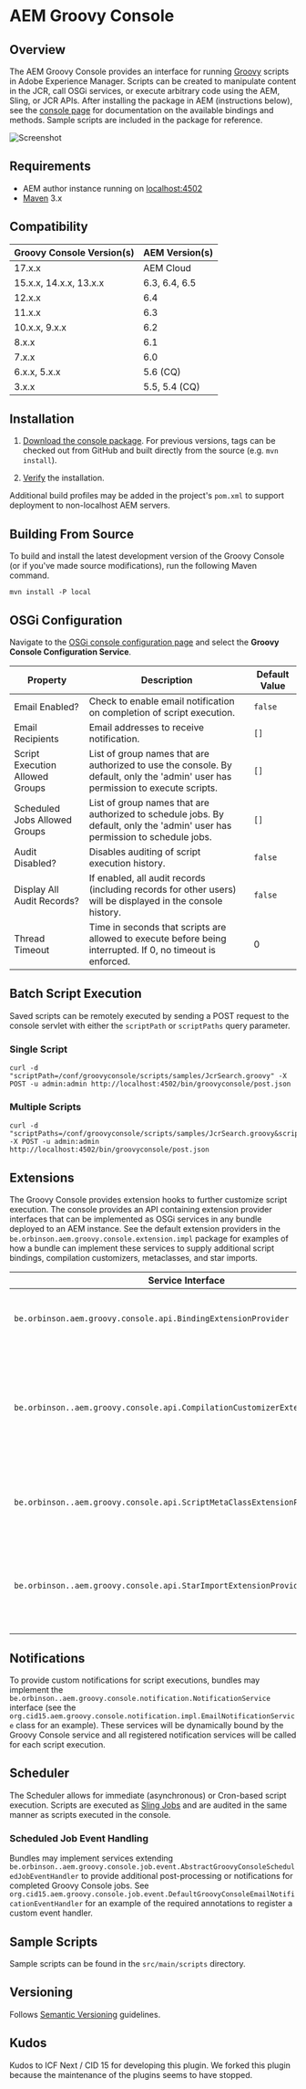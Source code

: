 # AEM Groovy Console

## Overview

The AEM Groovy Console provides an interface for running [Groovy](http://www.groovy-lang.org/) scripts in Adobe Experience Manager.  Scripts can be created to manipulate content in the JCR, call OSGi services, or execute arbitrary code using the AEM, Sling, or JCR APIs.  After installing the package in AEM (instructions below), see the [console page](http://localhost:4502/groovyconsole) for documentation on the available bindings and methods.  Sample scripts are included in the package for reference.

![Screenshot](src/site/screenshot.png)

## Requirements

* AEM author instance running on [localhost:4502](http://localhost:4502/)
* [Maven](http://maven.apache.org/) 3.x

## Compatibility

Groovy Console Version(s) | AEM Version(s)
------------ | -------------
17.x.x | AEM Cloud
15.x.x, 14.x.x, 13.x.x | 6.3, 6.4, 6.5
12.x.x | 6.4
11.x.x | 6.3
10.x.x, 9.x.x | 6.2
8.x.x | 6.1
7.x.x | 6.0
6.x.x, 5.x.x | 5.6 (CQ)
3.x.x | 5.5, 5.4 (CQ)

## Installation

1. [Download the console package](https://github.com/orbinson/aem-groovy-console/releases/download/17.0.0/aem-groovy-console-all-17.0.0.zip).  For previous versions, tags can be checked out from GitHub and built directly from the source (e.g. `mvn install`).

2. [Verify](http://localhost:4502/groovyconsole) the installation.

Additional build profiles may be added in the project's `pom.xml` to support deployment to non-localhost AEM servers.

## Building From Source

To build and install the latest development version of the Groovy Console (or if you've made source modifications), run the following Maven command.

    mvn install -P local

## OSGi Configuration

Navigate to the [OSGi console configuration page](http://localhost:4502/system/console/configMgr) and select the **Groovy Console Configuration Service**.

Property | Description | Default Value
------------ | ------------- | ----------
Email Enabled? | Check to enable email notification on completion of script execution. | `false`
Email Recipients | Email addresses to receive notification. | `[]`
Script Execution Allowed Groups | List of group names that are authorized to use the console.  By default, only the 'admin' user has permission to execute scripts. | `[]`
Scheduled Jobs Allowed Groups | List of group names that are authorized to schedule jobs.  By default, only the 'admin' user has permission to schedule jobs. | `[]`
Audit Disabled? | Disables auditing of script execution history. | `false`
Display All Audit Records? | If enabled, all audit records (including records for other users) will be displayed in the console history. | `false`
Thread Timeout | Time in seconds that scripts are allowed to execute before being interrupted.  If 0, no timeout is enforced. | 0 

## Batch Script Execution

Saved scripts can be remotely executed by sending a POST request to the console servlet with either the `scriptPath` or `scriptPaths` query parameter.

### Single Script

    curl -d "scriptPath=/conf/groovyconsole/scripts/samples/JcrSearch.groovy" -X POST -u admin:admin http://localhost:4502/bin/groovyconsole/post.json

### Multiple Scripts

    curl -d "scriptPaths=/conf/groovyconsole/scripts/samples/JcrSearch.groovy&scriptPaths=/conf/groovyconsole/scripts/samples/FulltextQuery.groovy" -X POST -u admin:admin http://localhost:4502/bin/groovyconsole/post.json

## Extensions

The Groovy Console provides extension hooks to further customize script execution.  The console provides an API containing extension provider interfaces that can be implemented as OSGi services in any bundle deployed to an AEM instance.  See the default extension providers in the `be.orbinson.aem.groovy.console.extension.impl` package for examples of how a bundle can implement these services to supply additional script bindings, compilation customizers, metaclasses, and star imports.

Service Interface | Description
------------ | -------------
`be.orbinson.aem.groovy.console.api.BindingExtensionProvider` | Customize the bindings that are provided for each script execution.
`be.orbinson..aem.groovy.console.api.CompilationCustomizerExtensionProvider` | Restrict language features (via blacklist or whitelist) or provide AST transformations within the Groovy script compilation.
`be.orbinson..aem.groovy.console.api.ScriptMetaClassExtensionProvider` | Add runtime metaclasses (i.e. new methods) to the underlying script class.
`be.orbinson..aem.groovy.console.api.StarImportExtensionProvider` | Supply additional star imports that are added to the compiler configuration for each script execution.

## Notifications

To provide custom notifications for script executions, bundles may implement the `be.orbinson..aem.groovy.console.notification.NotificationService` interface (see the `org.cid15.aem.groovy.console.notification.impl.EmailNotificationService` class for an example).  These services will be dynamically bound by the Groovy Console service and all registered notification services will be called for each script execution.

## Scheduler

The Scheduler allows for immediate (asynchronous) or Cron-based script execution.  Scripts are executed as [Sling Jobs](https://sling.apache.org/documentation/bundles/apache-sling-eventing-and-job-handling.html) and are audited in the same manner as scripts executed in the console.

### Scheduled Job Event Handling

Bundles may implement services extending `be.orbinson..aem.groovy.console.job.event.AbstractGroovyConsoleScheduledJobEventHandler` to provide additional post-processing or notifications for completed Groovy Console jobs.  See `org.cid15.aem.groovy.console.job.event.DefaultGroovyConsoleEmailNotificationEventHandler` for an example of the required annotations to register a custom event handler.

## Sample Scripts

Sample scripts can be found in the `src/main/scripts` directory.

## Versioning

Follows [Semantic Versioning](http://semver.org/) guidelines.

## Kudos

Kudos to ICF Next / CID 15 for developing this plugin. We forked this plugin because the maintenance of the plugins seems to have stopped.
